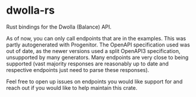 # dwolla-rs

Rust bindings for the Dwolla (Balance) API.

As of now, you can only call endpoints that are in the examples. This was partly autogenerated with Progenitor. The OpenAPI specification used was out of date, as the newer versions used a split OpenAPI3 specification, unsupported by many generators. Many endpoints are very close to being supported (vast majority responses are reasonably up to date and respective endpoints just need to parse these responses).

Feel free to open up issues on endpoints you would like support for and reach out if you would like to help maintain this crate.